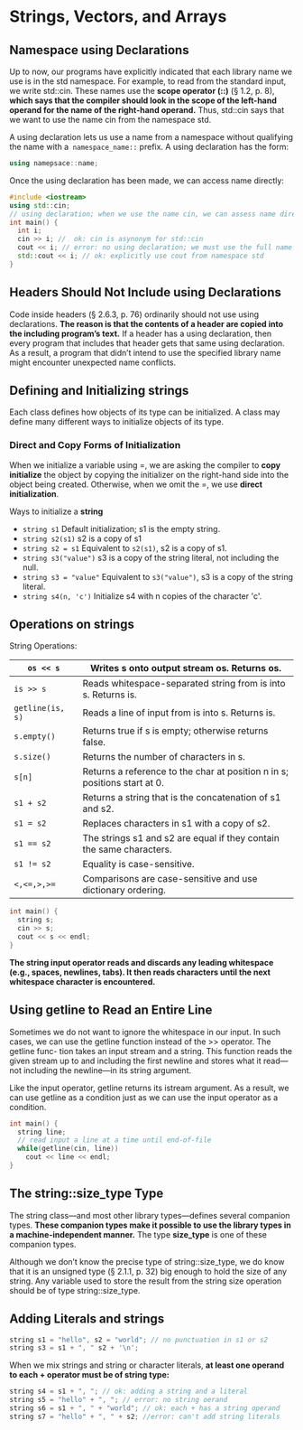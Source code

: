 # Strings, Vectors, and Arrays

## Namespace using Declarations

Up to now, our programs have explicitly indicated that each library name we use is in the std namespace. For example, to read from the standard input, we write std::cin. These names use the **scope operator (::)** (§ 1.2, p. 8), **which says that the compiler should look in the scope of the left-hand operand for the name of the right-hand operand.** Thus, std::cin says that we want to use the name cin from the namespace std.

A using declaration lets us use a name from a namespace without qualifying the name with a` namespace_name::` prefix. A using declaration has the form:

```c++
using namepsace::name;
```

Once the using declaration has been made, we can access name directly:

```c++
#include <iostream>
using std::cin;
// using declaration; when we use the name cin, we can assess name directly
int main() {
  int i;
  cin >> i; //  ok: cin is asynonym for std::cin
  cout << i; // error: no using declaration; we must use the full name
  std::cout << i; // ok: explicitly use cout from namespace std
}
```

## Headers Should Not Include using Declarations

Code inside headers (§ 2.6.3, p. 76) ordinarily should not use using declarations. **The reason is that the contents of a header are copied into the including program’s text.** If a header has a using declaration, then every program that includes that header gets that same using declaration. As a result, a program that didn’t intend to use the specified library name might encounter unexpected name conflicts.

## Defining and Initializing strings

Each class defines how objects of its type can be initialized. A class may define many different ways to initialize objects of its type.

### Direct and Copy Forms of Initialization

When we initialize a variable using =, we are asking the compiler to **copy initialize** the object by copying the initializer on the right-hand side into the object being created. Otherwise, when we omit the =, we use **direct initialization**.

Ways to initialize a **string**

- `string s1`  Default initialization; s1 is the empty string.
- `string s2(s1)`  s2 is a copy of s1
- `string s2 = s1`  Equivalent to `s2(s1)`, s2 is a copy of s1.
- `string s3("value")` s3 is a copy of the string literal, not including the null.
- `string s3 = "value"` Equivalent to `s3("value")`, s3 is a copy of the string literal.
- `string s4(n, 'c')` Initialize s4 with n copies of the character 'c'.

## Operations on strings

String Operations:

| `os << s`        | Writes s onto output stream os. Returns os.                  |
| ---------------- | ------------------------------------------------------------ |
| `is >> s`        | Reads whitespace-separated string from is into s. Returns is. |
| `getline(is, s)` | Reads a line of input from is into s. Returns is.            |
| `s.empty()`      | Returns true if s is empty; otherwise returns false.         |
| `s.size()`       | Returns the number of characters in s.                       |
| `s[n]`           | Returns a reference to the char at position n in s; positions start at 0. |
| `s1 + s2`        | Returns a string that is the concatenation of s1 and s2.     |
| `s1 = s2`        | Replaces characters in s1 with a copy of s2.                 |
| `s1 == s2`       | The strings s1 and s2 are equal if they contain the same characters. |
| `s1 != s2`       | Equality is case-sensitive.                                  |
| `<,<=,>,>=`      | Comparisons are case-sensitive and use dictionary ordering.  |

```c++
int main() {
  string s;
  cin >> s;
  cout << s << endl;
}
```

**The string input operator reads and discards any leading whitespace (e.g., spaces, newlines, tabs). It then reads characters until the next whitespace character is encountered.**

## Using getline to Read an Entire Line

Sometimes we do not want to ignore the whitespace in our input. In such cases, we can use the getline function instead of the >> operator. The getline func- tion takes an input stream and a string. This function reads the given stream up to and including the first newline and stores what it read—not including the newline—in its string argument.

Like the input operator, getline returns its istream argument. As a result, we can use getline as a condition just as we can use the input operator as a condition.

```c++
int main() {
  string line;
  // read input a line at a time until end-of-file
  while(getline(cin, line))
    cout << line << endl;
}
```

## The string::size_type Type

The string class—and most other library types—defines several companion types. **These companion types make it possible to use the library types in a machine-independent manner.**  The type **size_type** is one of these companion types.

Although we don’t know the precise type of string::size_type, we do know that it is an unsigned type (§ 2.1.1, p. 32) big enough to hold the size of any string. Any variable used to store the result from the string size operation should be of type string::size_type.

## Adding Literals and strings

```c++
string s1 = "hello", s2 = "world"; // no punctuation in s1 or s2
string s3 = s1 + ", " s2 + '\n';
```

When we mix strings and string or character literals, **at least one operand to each + operator must be of string type:**

```c++
string s4 = s1 + ", "; // ok: adding a string and a literal
string s5 = "hello" + ", "; // error: no string oerand
string s6 = s1 + ", " + "world"; // ok: each + has a string operand
string s7 = "hello" + ", " + s2; //error: can't add string literals
```

